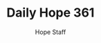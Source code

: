 ---
image: /assets/img/daily-hope-default-artwork.png
title: Daily Hope 361
number: 361
categories:
  - Daily Hope
author: Hope Staff
notes: Daily Hope 361
embed: >-
  EMBED_GOES_HERE
---